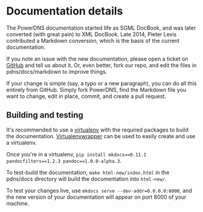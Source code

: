 # Documentation details
The PowerDNS documentation started life as SGML DocBook, and was later converted (with great pain) to XML DocBook. Late 2014, 
Pieter Lexis contributed a Markdown conversion, which is the basis of the current documentation.

If you note an issue with the new documentation, please open a ticket on
[GitHub](https://github.com/powerdns/pdns/issues) and tell us about it. Or, even
better, fork our repo, and edit the files in pdns/docs/markdown to improve things.

If your change is simple (say, a typo or a new paragraph), you can do all this 
entirely from GitHub. Simply fork PowerDNS, find the Markdown file you want to change, 
edit in place, commit, and create a pull request.

## Building and testing
It's recommended to use a [virtualenv](https://virtualenv.pypa.io/en/latest/)
with the required packages to build the documentation.
[Virtualenvwrapper](http://virtualenvwrapper.readthedocs.org/en/latest/) can be
used to easily create and use a virtualenv.

Once you're in a virtualenv, `pip install mkdocs==0.11.1 pandocfilters==1.2.3
pandoc==1.0.0-alpha.3`.

To test-build the documentation, `make html-new/index.html` in the pdns/docs
directory will build the documentation into `html-new/`.

To test your changes live, use `mkdocs serve --dev-addr=0.0.0.0:8000`, and the
new version of your documentation will appear on port 8000 of your machine.
